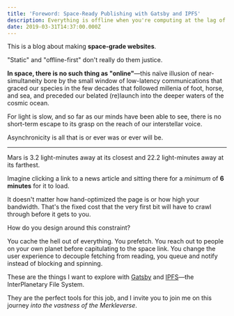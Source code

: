 ```yaml
---
title: 'Foreword: Space-Ready Publishing with Gatsby and IPFS'
description: Everything is offline when you're computing at the lag of light.
date: 2019-03-31T14:37:00.000Z
---
```


This is a blog about making **space-grade websites**.

"Static" and "offline-first" don't really do them justice.

**In space, there is no such thing as "online"**—this naïve illusion of
near-simultaneity bore by the small window of low-latency communications that
graced our species in the few decades that followed millenia of foot, horse,
and sea, and preceded our belated (re)launch into the deeper waters of the
cosmic ocean.

For light is slow, and so far as our minds have been able to see, there is no
short-term escape to its grasp on the reach of our interstellar voice.

Asynchronicity is all that is or ever was or ever will be.

---

Mars is 3.2 light-minutes away at its closest and 22.2 light-minutes away at
its farthest.

Imagine clicking a link to a news article and sitting there for a _minimum_ of
**6 minutes** for it to load.

It doesn't matter how hand-optimized the page is or how high your bandwidth.
That's the fixed cost that the very first bit will have to crawl through before
it gets to you.

How do you design around this constraint?

You cache the hell out of everything. You prefetch. You reach out to people on
your own planet before capitulating to the space link. You change the user
experience to decouple fetching from reading, you queue and notify instead of
blocking and spinning.

These are the things I want to explore with [Gatsby](https://gatsbyjs.org) and
[IPFS](https://ipfs.io 'InterPlanetary File System')—the InterPlanetary File
System.

They are the perfect tools for this job, and I invite you to join me on this
journey _into the vastness of the Merkleverse_.
